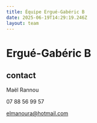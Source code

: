 ```yaml
---
title: Équipe Ergué-Gabéric B
date: 2025-06-19T14:29:19.246Z
layout: team
---
```


# Ergué-Gabéric B



## contact 

Maël Rannou

07 88 56 99 57

elmanoura@hotmail.com

